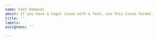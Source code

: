 ```yaml
---
name: Font Removal
about: If you have a legal issue with a font, use this issue format.
title: ''
labels: 
assignees: ''

---
```



